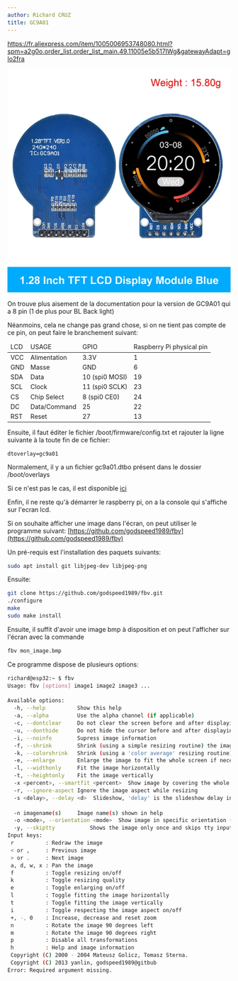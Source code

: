```yaml
---
author: Richard CRUZ
title: GC9A01
---
```


https://fr.aliexpress.com/item/1005006953748080.html?spm=a2g0o.order_list.order_list_main.49.11005e5b517IWg&gatewayAdapt=glo2fra

![GC9A01](../img/GC9A01.webp)

On trouve plus aisement de la documentation pour la version de GC9A01 qui a 8 pin (1 de plus pour BL Back light)

Néanmoins, cela ne change pas grand chose, si  on ne tient pas compte de ce pin, on peut faire le branchement suivant:

<table>
    <thead>
        <tr>
            <td>LCD</td><td>USAGE</td><td>GPIO</td><td>Raspberry Pi physical pin</td>
        </tr>
    </thead>
    <tbody>
        <tr>
            <td>VCC</td><td>Alimentation</td><td>3.3V</td><td>1</td>
        </tr>
        <tr>
            <td>GND</td><td>Masse</td><td>GND</td><td>6</td>
        </tr>
        <tr>
            <td>SDA</td><td>Data</td><td>10 (spi0 MOSI)</td><td>19</td>
        </tr>
        <tr>
            <td>SCL</td><td>Clock</td><td>11 (spi0 SCLK)</td><td>23</td>
        </tr>
        <tr>
            <td>CS</td><td>Chip Select</td><td>8 (spi0 CE0)</td><td>24</td>
        </tr>
        <tr>
            <td>DC</td><td>Data/Command</td><td>25</td><td>22</td>
        </tr>
        <tr>
            <td>RST</td><td>Reset</td><td>27</td><td>13</td>
        </tr>
    </tbody>
</table>

Ensuite, il faut éditer le fichier /boot/firmware/config.txt et rajouter la ligne suivante à la toute fin de ce fichier:

```
dtoverlay=gc9a01
```

Normalement, il y a un fichier gc9a01.dtbo présent dans le dossier /boot/overlays

Si ce n'est pas le cas, il est disponible [ici](https://github.com/raspberrypi/firmware/raw/master/boot/overlays/gc9a01.dtbo)

Enfin, il ne reste qu'à démarrer le raspberry pi, on a la console qui s'affiche sur l'ecran lcd.

Si on souhaite afficher une image dans l'écran, on peut utiliser le programme suivant: [https://github.com/godspeed1989/fbv](https://github.com/godspeed1989/fbv)

Un pré-requis est l'installation des paquets suivants:

```bash
sudo apt install git libjpeg-dev libjpeg-png
```
Ensuite:

```bash
git clone https://github.com/godspeed1989/fbv.git
./configure
make
sudo make install
```

Ensuite, il suffit d'avoir une image bmp à disposition et on peut l'afficher sur l'écran avec la commande

```bash
fbv mon_image.bmp
```

Ce programme dispose de plusieurs options:

```bash
richard@esp32:~ $ fbv
Usage: fbv [options] image1 image2 image3 ...

Available options:
  -h, --help          Show this help
  -a, --alpha         Use the alpha channel (if applicable)
  -c, --dontclear     Do not clear the screen before and after displaying the image
  -u, --donthide      Do not hide the cursor before and after displaying the image
  -i, --noinfo        Supress image information
  -f, --shrink        Shrink (using a simple resizing routine) the image to fit onto screen if necessary
  -k, --colorshrink   Shrink (using a 'color average' resizing routine) the image to fit onto screen if necessary
  -e, --enlarge       Enlarge the image to fit the whole screen if necessary
  -l, --widthonly     Fit the image horizontally
  -t, --heightonly    Fit the image vertically
  -x <percent>, --smartfit <percent>  Show image by covering the whole screen if less than <percent>% is out of screen
  -r, --ignore-aspect Ignore the image aspect while resizing
  -s <delay>, --delay <d>  Slideshow, 'delay' is the slideshow delay in tenths of seconds.

  -n imagename(s)     Image name(s) shown in help
  -o <mode>, --orientation <mode>  Show image in specific orientation (0 = no rotation, 1 = 90° rotation, 2 = 180° rotation, 3 = 270° rotation)
  -y, --skiptty           Shows the image only once and skips tty input mode.
Input keys:
 r          : Redraw the image
 < or ,     : Previous image
 > or .     : Next image
 a, d, w, x : Pan the image
 f          : Toggle resizing on/off
 k          : Toggle resizing quality
 e          : Toggle enlarging on/off
 l          : Toggle fitting the image horizontally
 t          : Toggle fitting the image vertically
 i          : Toggle respecting the image aspect on/off
 +, -, 0    : Increase, decrease and reset zoom
 n          : Rotate the image 90 degrees left
 m          : Rotate the image 90 degrees right
 p          : Disable all transformations
 h          : Help and image information
 Copyright (C) 2000 - 2004 Mateusz Golicz, Tomasz Sterna.
 Copyright (C) 2013 yanlin, godspeed1989@gitbub
Error: Required argument missing.
```